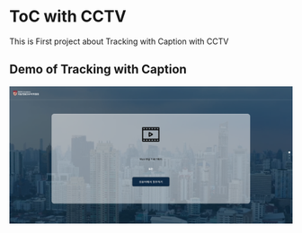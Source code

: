 # ToC with CCTV
This is First project about Tracking with Caption with CCTV

## Demo of Tracking with Caption
<p align="center"><img src="web/www/static/preview/video.png"\></p>

